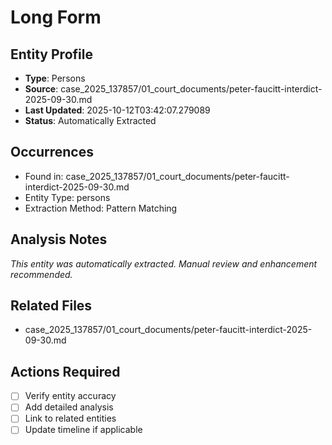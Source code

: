 # Long Form

## Entity Profile
- **Type**: Persons
- **Source**: case_2025_137857/01_court_documents/peter-faucitt-interdict-2025-09-30.md
- **Last Updated**: 2025-10-12T03:42:07.279089
- **Status**: Automatically Extracted

## Occurrences
- Found in: case_2025_137857/01_court_documents/peter-faucitt-interdict-2025-09-30.md
- Entity Type: persons
- Extraction Method: Pattern Matching

## Analysis Notes
*This entity was automatically extracted. Manual review and enhancement recommended.*

## Related Files
- case_2025_137857/01_court_documents/peter-faucitt-interdict-2025-09-30.md

## Actions Required
- [ ] Verify entity accuracy
- [ ] Add detailed analysis
- [ ] Link to related entities
- [ ] Update timeline if applicable
